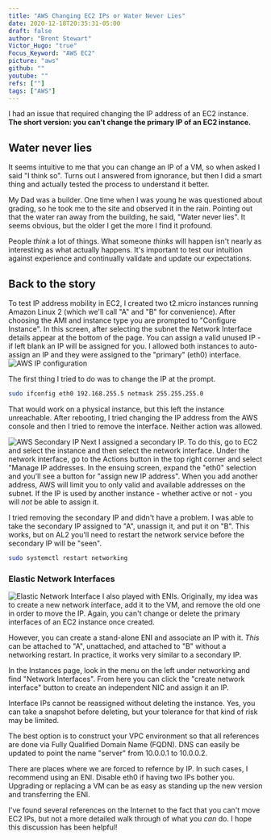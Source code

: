 ```yaml
---
title: "AWS Changing EC2 IPs or Water Never Lies"
date: 2020-12-18T20:35:31-05:00
draft: false
author: "Brent Stewart"
Victor_Hugo: "true"
Focus_Keyword: "AWS EC2"
picture: "aws"
github: ""
youtube: ""
refs: [""]
tags: ["AWS"]
---
```

I had an issue that required changing the IP address of an EC2 instance.  __The short version: you can't change the primary IP of an EC2 instance.__

## Water never lies ##

It seems intuitive to me that you can change an IP of a VM, so when asked I said "I think so".  Turns out I answered from ignorance, but then I did a smart thing and actually tested the process to understand it better.

My Dad was a builder.  One time when I was young he was questioned about grading, so he took me to the site and observed it in the rain.  Pointing out that the water ran away from the building, he said, "Water never lies".  It seems obvious, but the older I get the more I find it profound.

People _think_ a lot of things.  What someone _thinks_ will happen isn't nearly as interesting as what actually happens.  It's important to test our intuition against experience and continually validate and update our expectations.

## Back to the story ##

To test IP address mobility in EC2, I created two t2.micro instances running Amazon Linux 2 (which we'll call "A" and "B" for convenience). After choosing the AMI and instance type you are prompted to "Configure Instance".  In this screen, after selecting the subnet the Network Interface details appear at the bottom of the page.  You can assign a valid unused IP - if left blank an IP will be assigned for you.  I allowed both instances to auto-assign an IP and they were assigned to the "primary" (eth0) interface.  
![AWS IP configuration](/AWS_Conf_IP.png#floatcenter)

The first thing I tried to do was to change the IP at the prompt.
```bash
sudo ifconfig eth0 192.168.255.5 netmask 255.255.255.0  
```

That would work on a physical instance, but this left the instance unreachable.  After rebooting, I tried changing the IP address from the AWS console and then I tried to remove the interface.  Neither action was allowed.

![AWS Secondary IP](/AWS_Sec_IP.png#floatright)
Next I assigned a secondary IP.  To do this, go to EC2 and select the instance and then select the network interface.  Under the network interface, go to the Actions button in the top right corner and select "Manage IP addresses.  In the ensuing screen, expand the "eth0" selection and you'll see a button for "assign new IP address".  When you add another address, AWS will limit you to only valid and available addresses on the subnet.  If the IP is used by another instance - whether active or not - you will _not_ be able to assign it.

I tried removing the secondary IP and didn't have a problem.  I was able to take the secondary IP assigned to "A", unassign it, and put it on "B".  This works, but on AL2 you'll need to restart the network service before the secondary IP will be "seen".

```bash
sudo systemctl restart networking
```

### Elastic Network Interfaces
![Elastic Network Interface](/AWS_ENI_IP.png#floatright)
I also played with ENIs.  Originally, my idea was to create a new network interface, add it to the VM, and remove the old one in order to move the IP.  Again, you can't change or delete the primary interfaces of an EC2 instance once created.

However, you can create a stand-alone ENI and associate an IP with it.  _This_ can be attached to "A", unattached, and attached to "B" without a networking restart.  In practice, it works very similar to a secondary IP.

In the Instances page, look in the menu on the left under networking and find "Network Interfaces".  From here you can click the "create network interface" button to create an independent NIC and assign it an IP.

Interface IPs cannot be reassigned without deleting the instance.  Yes, you can take a snapshot before deleting, but your tolerance for that kind of risk may be limited.

The best option is to construct your VPC environment so that all references are done via Fully Qualified Domain Name (FQDN).  DNS can easily be updated to point the name "server" from 10.0.0.1 to 10.0.0.2.

There are places where we are forced to refernce by IP.  In such cases, I recommend using an ENI.  Disable eth0 if having two IPs bother you.  Upgrading or replacing a VM can be as easy as standing up the new version and transferring the ENI.

I've found several references on the Internet to the fact that you can't move EC2 IPs, but not a more detailed walk through of what you _can_ do.  I hope this discussion has been helpful!

